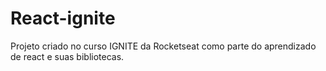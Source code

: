 # React-ignite
Projeto criado no curso IGNITE da Rocketseat como parte do aprendizado de react e suas bibliotecas.
